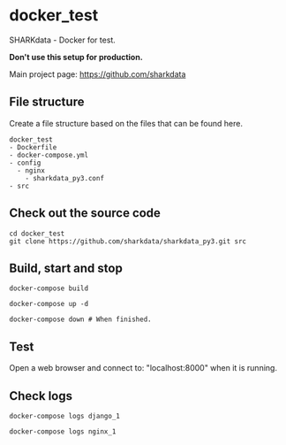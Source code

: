 # docker_test

SHARKdata - Docker for test. 

**Don't use this setup for production.**

Main project page: https://github.com/sharkdata 

## File structure

Create a file structure based on the files that can be found here.

    docker_test
    - Dockerfile
    - docker-compose.yml
    - config
      - nginx
        - sharkdata_py3.conf
    - src

## Check out the source code 

    cd docker_test
    git clone https://github.com/sharkdata/sharkdata_py3.git src

## Build, start and stop

    docker-compose build

    docker-compose up -d

    docker-compose down # When finished.

## Test

Open a web browser and connect to: "localhost:8000" when it is running.

## Check logs

    docker-compose logs django_1

    docker-compose logs nginx_1




